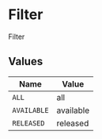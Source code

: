 # Filter

Filter


## Values

| Name        | Value       |
| ----------- | ----------- |
| `ALL`       | all         |
| `AVAILABLE` | available   |
| `RELEASED`  | released    |